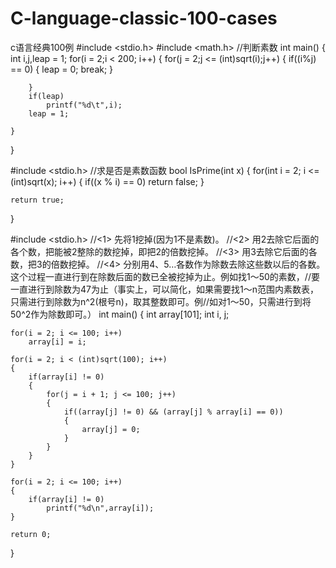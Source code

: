 # C-language-classic-100-cases
c语言经典100例
#include <stdio.h>
#include <math.h>
//判断素数
int main()
{
    int i,j,leap = 1;
    for(i = 2;i < 200; i++)
    {
        for(j = 2;j <= (int)sqrt(i);j++)
        {    if((i%j) == 0)
	          {
	              leap = 0;
		          break;
		   }

        }
        if(leap)
            printf("%d\t",i);
        leap = 1;

    }
}





#include <stdio.h>
//求是否是素数函数
bool IsPrime(int x)
{
    for(int i = 2; i <= (int)sqrt(x); i++)
    {
        if((x % i) == 0)
            return false;
    }

    return true;
}

#include <stdio.h>
//<1> 先将1挖掉(因为1不是素数)。
//<2> 用2去除它后面的各个数，把能被2整除的数挖掉，即把2的倍数挖掉。
//<3> 用3去除它后面的各数，把3的倍数挖掉。
//<4> 分别用4、5…各数作为除数去除这些数以后的各数。这个过程一直进行到在除数后面的数已全被挖掉为止。例如找1～50的素数，//要一直进行到除数为47为止（事实上，可以简化，如果需要找1～n范围内素数表，只需进行到除数为n^2(根号n)，取其整数即可。例//如对1～50，只需进行到将50^2作为除数即可。）
int main()
{
    int array[101];
        int i, j;

    for(i = 2; i <= 100; i++)
        array[i] = i;

    for(i = 2; i < (int)sqrt(100); i++)
    {
        if(array[i] != 0)
        {
            for(j = i + 1; j <= 100; j++)
            {
                if((array[j] != 0) && (array[j] % array[i] == 0))
                {
                    array[j] = 0;
                }
            }
        }
    }

    for(i = 2; i <= 100; i++)
    {
        if(array[i] != 0)
            printf("%d\n",array[i]);
    }

    return 0;
}
